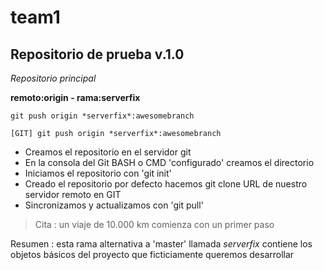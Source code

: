 # team1
## Repositorio de prueba v.1.0

*Repositorio principal*

**remoto:origin - rama:serverfix**

`git push origin *serverfix*:awesomebranch`

```[GIT] git push origin *serverfix*:awesomebranch```

* Creamos el repositorio en el servidor git
* En la consola del Git BASH o CMD 'configurado' creamos el directorio
* Iniciamos el repositorio con 'git init'
* Creado el repositorio por defecto hacemos git clone URL de nuestro servidor remoto en GIT
* Sincronizamos y actualizamos con 'git pull'

> Cita : un viaje de 10.000 km comienza con un primer paso

Resumen : esta rama alternativa a 'master' llamada *serverfix* contiene los objetos básicos
          del proyecto que ficticiamente queremos desarrollar

	 
